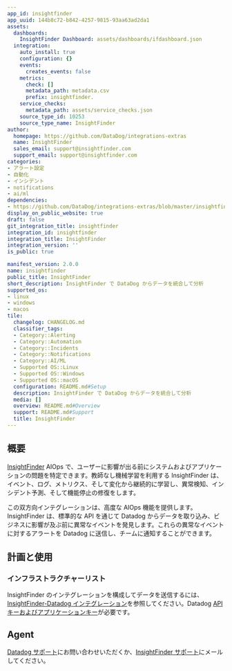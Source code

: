 ```yaml
---
app_id: insightfinder
app_uuid: 144b8c72-b842-4257-9815-93aa63ad2da1
assets:
  dashboards:
    InsightFinder Dashboard: assets/dashboards/ifdashboard.json
  integration:
    auto_install: true
    configuration: {}
    events:
      creates_events: false
    metrics:
      check: []
      metadata_path: metadata.csv
      prefix: insightfinder.
    service_checks:
      metadata_path: assets/service_checks.json
    source_type_id: 10253
    source_type_name: InsightFinder
author:
  homepage: https://github.com/DataDog/integrations-extras
  name: InsightFinder
  sales_email: support@insightfinder.com
  support_email: support@insightfinder.com
categories:
- アラート設定
- 自動化
- インシデント
- notifications
- ai/ml
dependencies:
- https://github.com/DataDog/integrations-extras/blob/master/insightfinder/README.md
display_on_public_website: true
draft: false
git_integration_title: insightfinder
integration_id: insightfinder
integration_title: InsightFinder
integration_version: ''
is_public: true

manifest_version: 2.0.0
name: insightfinder
public_title: InsightFinder
short_description: InsightFinder で DataDog からデータを統合して分析
supported_os:
- linux
- windows
- macos
tile:
  changelog: CHANGELOG.md
  classifier_tags:
  - Category::Alerting
  - Category::Automation
  - Category::Incidents
  - Category::Notifications
  - Category::AI/ML
  - Supported OS::Linux
  - Supported OS::Windows
  - Supported OS::macOS
  configuration: README.md#Setup
  description: InsightFinder で DataDog からデータを統合して分析
  media: []
  overview: README.md#Overview
  support: README.md#Support
  title: InsightFinder
---
```


<!--  SOURCED FROM https://github.com/DataDog/integrations-extras -->


## 概要

[InsightFinder][1] AIOps で、ユーザーに影響が出る前にシステムおよびアプリケーションの問題を特定できます。教師なし機械学習を利用する InsightFinder は、イベント、ログ、メトリクス、そして変化から継続的に学習し、異常検知、インシデント予測、そして機能停止の修復をします。

この双方向インテグレーションは、高度な AIOps 機能を提供します。InsightFinder は、標準的な API を通じて Datadog からデータを取り込み、ビジネスに影響が及ぶ前に異常なイベントを発見します。これらの異常なイベントに対するアラートを Datadog に送信し、チームに通知することができます。

## 計画と使用

### インフラストラクチャーリスト

InsightFinder のインテグレーションを構成してデータを送信するには、[InsightFinder-Datadog インテグレーション][2]を参照してください。Datadog [API キーおよびアプリケーションキー][3]が必要です。


## Agent

[Datadog サポート][4]にお問い合わせいただくか、[InsightFinder サポート][5]にメールしてください。


[1]: https://insightfinder.com/
[2]: https://insightfinder.com/datadog-integration/
[3]: https://docs.datadoghq.com/ja/account_management/api-app-keys/
[4]: https://docs.datadoghq.com/ja/help/
[5]: mailto:support@insightfinder.com
